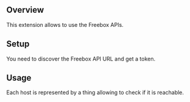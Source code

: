 ## Overview

This extension allows to use the Freebox APIs.

## Setup

You need to discover the Freebox API URL and get a token.

## Usage

Each host is represented by a thing allowing to check if it is reachable.
